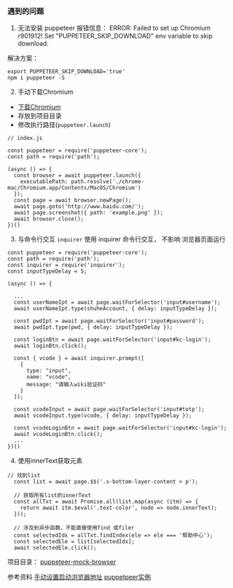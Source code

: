 

### 遇到的问题

1. 无法安装 puppeteer
报错信息：
ERROR: Failed to set up Chromium r901912! Set "PUPPETEER_SKIP_DOWNLOAD" env variable to skip download.

解决方案：

```
export PUPPETEER_SKIP_DOWNLOAD='true'
npm i puppeteer -S

```

2. 手动下载Chromium

- [下载Chromium](https://downloads.digitaltrends.com/chromium/mac)
- 存放到项目目录
- 修改执行路径(`puppeteer.launch`)

```
// index.js

const puppeteer = require('puppeteer-core');
const path = require('path');

(async () => {
  const browser = await puppeteer.launch({
    executablePath: path.resolve('./chrome-mac/Chromium.app/Contents/MacOS/Chromium')
  });
  const page = await browser.newPage();
  await page.goto('http://www.baidu.com/');
  await page.screenshot({ path: 'example.png' });
  await browser.close();
})()

```


3. 与命令行交互 `inquirer`
使用 inquirer 命令行交互， 不影响 浏览器页面运行

```
const puppeteer = require('puppeteer-core');
const path = require('path');
const inquirer = require('inquirer');
const inputTypeDelay = 5;

(async () => {
  
  ...
  const userNameIpt = await page.waitForSelector('input#username');
  await userNameIpt.type(shuheAccount, { delay: inputTypeDelay });

  const pwdIpt = await page.waitForSelector('input#password');
  await pwdIpt.type(pwd, { delay: inputTypeDelay });

  const loginBtn = await page.waitForSelector('input#kc-login');
  await loginBtn.click();

  const { vcode } = await inquirer.prompt([
    {
      type: "input",
      name: "vcode",
      message: "请输入wiki验证码"
    }
  ]);

  const vcodeInput = await page.waitForSelector('input#totp');
  await vcodeInput.type(vcode, { delay: inputTypeDelay });

  const vcodeLoginBtn = await page.waitForSelector('input#kc-login');
  await vcodeLoginBtn.click();
  ...
})()

```


4. 使用innerText获取元素
```
// 找到list
  const list = await page.$$('.s-bottom-layer-content > p'); 

  // 获取所有list的innerText
  const allTxt = await Promise.all(list.map(async (itm) => {
    return await itm.$eval('.text-color', node => node.innerText);
  }));

  // 涉及到异步函数，不能直接使用find 或filer
  const selectedIdx = allTxt.findIndex(ele => ele === '帮助中心');
  const selectedEle = list[selectedIdx];
  await selectedEle.click(); 

```

项目目录：
[puppeteer-mock-browser](https://github.com/qqxu/puppeteer-mock-browser)


参考资料
[手动设置启动浏览器地址](https://www.jianshu.com/p/873f0bb2c3e5)
[puppetpeer实例](https://www.cnblogs.com/wuweiblogs/p/12917136.html)
